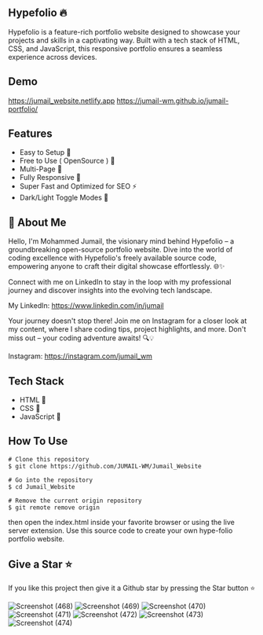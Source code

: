 ## Hypefolio 🔥

Hypefolio is a feature-rich portfolio website designed to showcase your projects and skills in a captivating way. Built with a tech stack of HTML, CSS, and JavaScript, this responsive portfolio ensures a seamless experience across devices.
## Demo

https://jumail_website.netlify.app
https://jumail-wm.github.io/jumail-portfolio/

## Features

- Easy to Setup 💯
- Free to Use ( OpenSource ) 🥳
- Multi-Page 💎
- Fully Responsive 🚀
- Super Fast and Optimized for SEO ⚡
- Dark/Light Toggle Modes 🤘


## 🚀 About Me
Hello, I'm Mohammed Jumail, the visionary mind behind Hypefolio – a groundbreaking open-source portfolio website. Dive into the world of coding excellence with Hypefolio's freely available source code, empowering anyone to craft their digital showcase effortlessly. 🌐✨

Connect with me on LinkedIn to stay in the loop with my professional journey and discover insights into the evolving tech landscape.

My LinkedIn: https://www.linkedin.com/in/jumail

Your journey doesn't stop there! Join me on Instagram for a closer look at my content, where I share coding tips, project highlights, and more. Don't miss out – your coding adventure awaits! 🔍💡 

Instagram: https://instagram.com/jumail_wm


## Tech Stack

- HTML 🚀
- CSS 🚀
- JavaScript 🚀
## How To Use

```
# Clone this repository
$ git clone https://github.com/JUMAIL-WM/Jumail_Website

# Go into the repository
$ cd Jumail_Website

# Remove the current origin repository
$ git remote remove origin
```
then open the index.html inside your favorite browser or using the live server extension. Use this source code to create your own hype-folio portfolio website.
## Give a Star ⭐

If you like this project then give it a Github star by pressing the Star button ⭐


![Screenshot (468)](https://github.com/JUMAIL-WM/jumail-portfolio/assets/114874696/0ee20123-a692-43d9-b0a1-0da06fec4990)
![Screenshot (469)](https://github.com/JUMAIL-WM/jumail-portfolio/assets/114874696/9d532fc6-4d06-46c5-9969-509e9aaa74ca)
![Screenshot (470)](https://github.com/JUMAIL-WM/jumail-portfolio/assets/114874696/50d0de3f-568a-4d17-a0af-bd22913b6b12)
![Screenshot (471)](https://github.com/JUMAIL-WM/jumail-portfolio/assets/114874696/f71cd6f7-3578-428f-9526-8791264833f1)
![Screenshot (472)](https://github.com/JUMAIL-WM/jumail-portfolio/assets/114874696/7fbe69cb-01b4-4e05-b607-5a29bc73e99a)
![Screenshot (473)](https://github.com/JUMAIL-WM/jumail-portfolio/assets/114874696/a1612b69-1f53-485b-87f1-072a8bacb6f8)
![Screenshot (474)](https://github.com/JUMAIL-WM/jumail-portfolio/assets/114874696/98e3d0fc-0412-4ea6-ae5c-6fd2645f1267)










